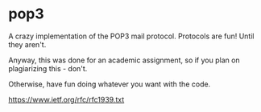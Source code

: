 # pop3

A crazy implementation of the POP3 mail protocol. Protocols are fun! Until they aren't.  

Anyway, this was done for an academic assignment, so if you plan on plagiarizing this - don't.  

Otherwise, have fun doing whatever you want with the code.  

https://www.ietf.org/rfc/rfc1939.txt
